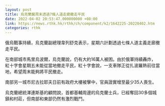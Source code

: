 ```yaml
---
layout: post
title: 烏克蘭冀周末透過7條人道走廊撤走平民
date: 2022-04-02 20:53:47.000000000 +08:00
link: https://news.rthk.hk/rthk/ch/component/k2/1642225-20220402.htm
categories: rthk
---
```


俄烏戰事持續，烏克蘭副總理韋列舒克表示，星期六計劃透過七條人道主義走廊撤走平民。

在南部城市馬里烏波爾，烏克蘭說，仍有大約16萬人被困。由於俄軍持續轟炸，紅十字會星期五未能從當地撤走平民，紅十字會說，一支車隊正從扎波羅熱前往當地，希望周末能夠將平民撤走。

南部另一城市尼古拉耶夫日前有政府大樓被擊中，官員證實增至最少35人喪生。

烏克蘭總統澤連斯基的顧問說，首都基輔周邊的烏克蘭士兵，已經奪回30多個城鎮和村莊，但南部和東部仍然有激烈戰鬥。
